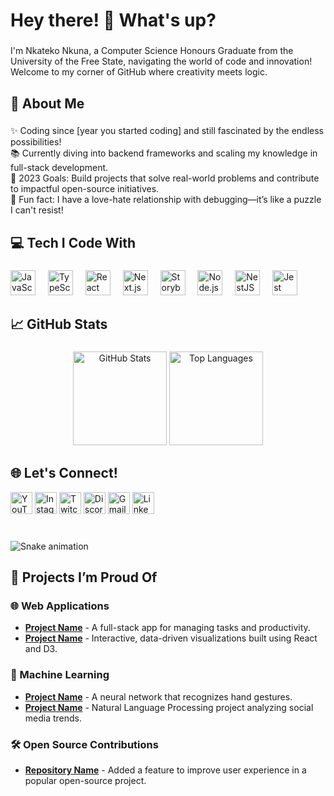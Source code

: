 <h1 align="left">Hey there! 👋 What's up?</h1>

###

<p align="left">I'm Nkateko Nkuna, a Computer Science Honours Graduate from the University of the Free State, navigating the world of code and innovation! Welcome to my corner of GitHub where creativity meets logic.</p>

###

<h2 align="left">🚀 About Me</h2>

###

<p align="left">
✨ Coding since [year you started coding] and still fascinated by the endless possibilities!<br>
📚 Currently diving into backend frameworks and scaling my knowledge in full-stack development.<br>
🎯 2023 Goals: Build projects that solve real-world problems and contribute to impactful open-source initiatives.<br>
🎲 Fun fact: I have a love-hate relationship with debugging—it’s like a puzzle I can't resist!
</p>

###

<h2 align="left">💻 Tech I Code With</h2>

###

<div align="left">
  <img src="https://cdn.jsdelivr.net/gh/devicons/devicon/icons/javascript/javascript-original.svg" height="40" alt="JavaScript logo" />
  <img width="12" />
  <img src="https://cdn.jsdelivr.net/gh/devicons/devicon/icons/typescript/typescript-original.svg" height="40" alt="TypeScript logo" />
  <img width="12" />
  <img src="https://cdn.jsdelivr.net/gh/devicons/devicon/icons/react/react-original.svg" height="40" alt="React logo" />
  <img width="12" />
  <img src="https://cdn.jsdelivr.net/gh/devicons/devicon/icons/nextjs/nextjs-original.svg" height="40" alt="Next.js logo" />
  <img width="12" />
  <img src="https://cdn.jsdelivr.net/gh/devicons/devicon/icons/storybook/storybook-original.svg" height="40" alt="Storybook logo" />
  <img width="12" />
  <img src="https://cdn.jsdelivr.net/gh/devicons/devicon/icons/nodejs/nodejs-original.svg" height="40" alt="Node.js logo" />
  <img width="12" />
  <img src="https://cdn.jsdelivr.net/gh/devicons/devicon/icons/nestjs/nestjs-original.svg" height="40" alt="NestJS logo" />
  <img width="12" />
  <img src="https://cdn.jsdelivr.net/gh/devicons/devicon/icons/jest/jest-plain.svg" height="40" alt="Jest logo" />
</div>

###

<h2 align="left">📈 GitHub Stats</h2>

###

<div align="center">
  <img src="https://github-readme-stats.vercel.app/api?username=NkatekoNkuna&hide_title=false&hide_rank=false&show_icons=true&include_all_commits=true&count_private=true&disable_animations=false&theme=dracula&locale=en&hide_border=false" height="150" alt="GitHub Stats" />
  <img src="https://github-readme-stats.vercel.app/api/top-langs?username=NkatekoNkuna&locale=en&hide_title=false&layout=compact&card_width=320&langs_count=5&theme=dracula&hide_border=false" height="150" alt="Top Languages" />
</div>

###

<h2 align="left">🌐 Let's Connect!</h2>

<div align="left">
  <a href="https://youtube.com/yourchannel"><img src="https://img.shields.io/static/v1?message=YouTube&logo=youtube&label=&color=FF0000&logoColor=white&labelColor=&style=for-the-badge" height="35" alt="YouTube logo" /></a>
  <a href="https://instagram.com/yourhandle"><img src="https://img.shields.io/static/v1?message=Instagram&logo=instagram&label=&color=E4405F&logoColor=white&labelColor=&style=for-the-badge" height="35" alt="Instagram logo" /></a>
  <a href="https://twitch.tv/yourhandle"><img src="https://img.shields.io/static/v1?message=Twitch&logo=twitch&label=&color=9146FF&logoColor=white&labelColor=&style=for-the-badge" height="35" alt="Twitch logo" /></a>
  <a href="https://discordapp.com/users/yourdiscordid"><img src="https://img.shields.io/static/v1?message=Discord&logo=discord&label=&color=7289DA&logoColor=white&labelColor=&style=for-the-badge" height="35" alt="Discord logo" /></a>
  <a href="mailto:youremail@gmail.com"><img src="https://img.shields.io/static/v1?message=Gmail&logo=gmail&label=&color=D14836&logoColor=white&labelColor=&style=for-the-badge" height="35" alt="Gmail logo" /></a>
  <a href="https://linkedin.com/in/yourlinkedin"><img src="https://img.shields.io/static/v1?message=LinkedIn&logo=linkedin&label=&color=0077B5&logoColor=white&labelColor=&style=for-the-badge" height="35" alt="LinkedIn logo" /></a>
</div>

###

<br clear="both">

<img src="https://raw.githubusercontent.com/NkatekoNkuna/NkatekoNkuna/output/snake.svg" alt="Snake animation" />

###

<h2 align="left">🌟 Projects I’m Proud Of</h2>

### 🌐 Web Applications
- **[Project Name](link)** - A full-stack app for managing tasks and productivity.
- **[Project Name](link)** - Interactive, data-driven visualizations built using React and D3.

### 🤖 Machine Learning
- **[Project Name](link)** - A neural network that recognizes hand gestures.
- **[Project Name](link)** - Natural Language Processing project analyzing social media trends.

### 🛠 Open Source Contributions
- **[Repository Name](link)** - Added a feature to improve user experience in a popular open-source project.

